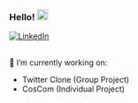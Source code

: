 ### Hello! <img src="https://user-images.githubusercontent.com/107321134/184559214-bf1a68f2-d45b-4036-a0ae-06781b028eb2.png" alt="drawing" width="20"/> 


<a href="https://www.linkedin.com/in/gityeechu/">
<img alt="LinkedIn" src="https://user-images.githubusercontent.com/107321134/184545662-5b200b1d-540f-47fe-8546-697b54abfc0d.png" title="Visit my LinkedIn">
</a>
<br>
<br>



🔭 I’m currently working on:
- Twitter Clone (Group Project)
- CosCom (Individual Project)


<!--
**gychu1/gychu1** is a ✨ _special_ ✨ repository because its `README.md` (this file) appears on your GitHub profile.

Here are some ideas to get you started:

- 🔭 I’m currently working on ...
- 🌱 I’m currently learning ...
- 👯 I’m looking to collaborate on ...
- 🤔 I’m looking for help with ...
- 💬 Ask me about ...
- 📫 How to reach me: ...
- 😄 Pronouns: ...
- ⚡ Fun fact: ...

<img src="https://user-images.githubusercontent.com/107321134/184793010-34c9c4e3-23e1-4cbb-9c27-f721f4d114e0.png" alt="drawing" width="20" title="Java"/> <img src ="https://user-images.githubusercontent.com/107321134/184726049-bd931ea8-e5f4-4730-8b48-58845b995c9f.png" width="20" title="Spring"/> <img src="https://user-images.githubusercontent.com/107321134/184722139-f652aa8c-2c38-4154-bbf3-1159aaf9a08f.png" alt="drawing" width="20" title="JavaScript"/>  <img src="https://user-images.githubusercontent.com/107321134/184722161-3aa8928f-a127-4670-8080-7869e93865d6.png" alt="drawing" width="20" title="React"/> 

width=150" height="70"
-->
